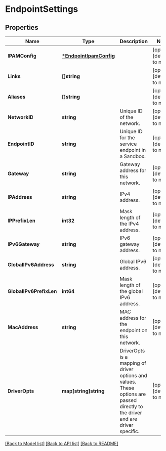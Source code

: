 # EndpointSettings

## Properties
Name | Type | Description | Notes
------------ | ------------- | ------------- | -------------
**IPAMConfig** | [***EndpointIpamConfig**](EndpointIPAMConfig.md) |  | [optional] [default to null]
**Links** | **[]string** |  | [optional] [default to null]
**Aliases** | **[]string** |  | [optional] [default to null]
**NetworkID** | **string** | Unique ID of the network.  | [optional] [default to null]
**EndpointID** | **string** | Unique ID for the service endpoint in a Sandbox.  | [optional] [default to null]
**Gateway** | **string** | Gateway address for this network.  | [optional] [default to null]
**IPAddress** | **string** | IPv4 address.  | [optional] [default to null]
**IPPrefixLen** | **int32** | Mask length of the IPv4 address.  | [optional] [default to null]
**IPv6Gateway** | **string** | IPv6 gateway address.  | [optional] [default to null]
**GlobalIPv6Address** | **string** | Global IPv6 address.  | [optional] [default to null]
**GlobalIPv6PrefixLen** | **int64** | Mask length of the global IPv6 address.  | [optional] [default to null]
**MacAddress** | **string** | MAC address for the endpoint on this network.  | [optional] [default to null]
**DriverOpts** | **map[string]string** | DriverOpts is a mapping of driver options and values. These options are passed directly to the driver and are driver specific.  | [optional] [default to null]

[[Back to Model list]](../README.md#documentation-for-models) [[Back to API list]](../README.md#documentation-for-api-endpoints) [[Back to README]](../README.md)


